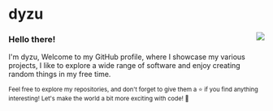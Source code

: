 # dyzu

<img align="right" src="https://github-readme-stats.vercel.app/api?username=dyzuofficial&show_icons=true&icon_color=718096&text_color=718096&bg_color=00000000&hide_title=true&hide_border=true" />

### Hello there! 

I'm dyzu, Welcome to my GitHub profile, where I showcase my various projects, I like to explore a wide range of software and enjoy creating random things in my free time.

<sub>Feel free to explore my repositories, and don't forget to give them a ⭐️ if you find anything interesting! Let's make the world a bit more exciting with code! 🚀</sub>
